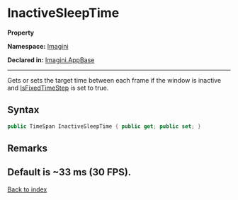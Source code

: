 # InactiveSleepTime

**Property**

**Namespace:** [Imagini](Imagini.md)

**Declared in:** [Imagini.AppBase](Imagini.AppBase.md)

------



Gets or sets the target time between each frame if the window is
inactive and [IsFixedTimeStep](Imagini.AppBase.IsFixedTimeStep.md) is set to true.


## Syntax

```csharp
public TimeSpan InactiveSleepTime { public get; public set; }
```

## Remarks
Default is ~33 ms (30 FPS).
------

[Back to index](index.md)